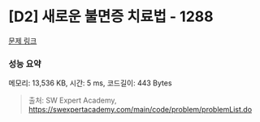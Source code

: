 # [D2] 새로운 불면증 치료법 - 1288 

[문제 링크](https://swexpertacademy.com/main/code/problem/problemDetail.do?contestProbId=AV18_yw6I9MCFAZN) 

### 성능 요약

메모리: 13,536 KB, 시간: 5 ms, 코드길이: 443 Bytes



> 출처: SW Expert Academy, https://swexpertacademy.com/main/code/problem/problemList.do